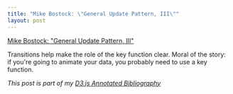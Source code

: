 ```yaml
---
title: "Mike Bostock: \"General Update Pattern, III\""
layout: post
---
```


[Mike Bostock: "General Update Pattern, III"][article]

Transitions help make the role of the key function clear. Moral of the story: if you're going to animate your data, you probably need to use a key function.

_This post is part of my [D3.js Annotated Bibliography][d3biblio]_

[article]: http://bl.ocks.org/mbostock/3808234 "General Update Pattern, III"
[d3biblio]: http://www.poorlytrainedape.com/tag/d3-bibliography/